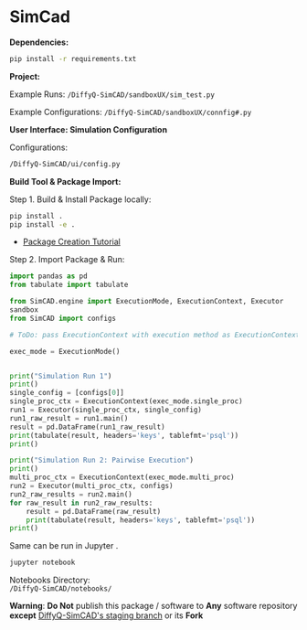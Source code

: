 # SimCad

**Dependencies:**
```bash
pip install -r requirements.txt
```

**Project:**

Example Runs:
`/DiffyQ-SimCAD/sandboxUX/sim_test.py`

Example Configurations:
`/DiffyQ-SimCAD/sandboxUX/connfig#.py`

**User Interface: Simulation Configuration**

Configurations:
```bash
/DiffyQ-SimCAD/ui/config.py
```

**Build Tool & Package Import:**

Step 1. Build & Install Package locally: 
```bash
pip install .
pip install -e .
```
* [Package Creation Tutorial](https://python-packaging.readthedocs.io/en/latest/minimal.html)

Step 2. Import Package & Run:  
```python
import pandas as pd
from tabulate import tabulate

from SimCAD.engine import ExecutionMode, ExecutionContext, Executor
sandbox
from SimCAD import configs

# ToDo: pass ExecutionContext with execution method as ExecutionContext input

exec_mode = ExecutionMode()


print("Simulation Run 1")
print()
single_config = [configs[0]]
single_proc_ctx = ExecutionContext(exec_mode.single_proc)
run1 = Executor(single_proc_ctx, single_config)
run1_raw_result = run1.main()
result = pd.DataFrame(run1_raw_result)
print(tabulate(result, headers='keys', tablefmt='psql'))
print()

print("Simulation Run 2: Pairwise Execution")
print()
multi_proc_ctx = ExecutionContext(exec_mode.multi_proc)
run2 = Executor(multi_proc_ctx, configs)
run2_raw_results = run2.main()
for raw_result in run2_raw_results:
    result = pd.DataFrame(raw_result)
    print(tabulate(result, headers='keys', tablefmt='psql'))
print()
```

Same can be run in Jupyter . 
```bash
jupyter notebook
```

Notebooks Directory:  
`/DiffyQ-SimCAD/notebooks/`


**Warning**:
**Do Not** publish this package / software to **Any** software repository **except** [DiffyQ-SimCAD's staging branch](https://github.com/BlockScience/DiffyQ-SimCAD/tree/staging) or its **Fork** 
